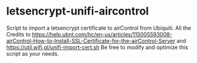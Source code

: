 # letsencrypt-unifi-aircontrol

Script to import a letsencrypt certificate to airControl from Ubiquiti.
All the Credits to https://help.ubnt.com/hc/en-us/articles/115005593008-airControl-How-to-Install-SSL-Certificate-for-the-airControl-Server and https://util.wifi.gl/unifi-import-cert.sh
Be free to modify and optimize this script as your needs. 
